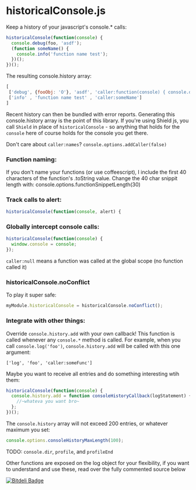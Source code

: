 # historicalConsole.js

Keep a history of your javascript's console.* calls:

```javascript
historicalConsole(function(console) {
  console.debug(foo, 'asdf');
  (function someName() {
    console.info('function name test');
  })();
})();
```

The resulting console.history array:
```javascript
[
 ['debug', {fooObj: 'O'}, 'asdf', 'caller:function(console) { console.debug(foo, '],
 ['info' , 'function name test' , 'caller:someName']
]
```
Recent history can then be bundled with error reports.
Generating this console.history array is the point of this library.
If you're using Shield js, you call `Shield` in place of `historicalConsole` - so anything that holds for the `console` here of course holds for the console you get there.

Don't care about `caller:names`? `console.options.addCaller(false)`

### Function naming:
If you don't name your functions (or use coffeescript), I include
the first 40 characters of the function's .toString value.
Change the 40 char snippit length with: console.options.functionSnippetLength(30)

### Track calls to alert:
```javascript
historicalConsole(function(console, alert) {
```

### Globally intercept console calls:
```javascript
historicalConsole(function(console) {
  window.console = console;
});
```

`caller:null` means a function was called at the global scope (no function called it)

### historicalConsole.noConflict
To play it super safe:
```javascript
myModule.historicalConsole = historicalConsole.noConflict();
```

### Integrate with other things:
Override `console.history.add` with your own callback!
This function is called whenever any `console.*` method is called.
For example, when you call `console.log('foo')`, `console.history.add` will be called with this one argument:
```
['log', 'foo', 'caller:someFunc']
```
Maybe you want to receive all entries and do something interesting wtih them:
```javascript
historicalConsole(function(console) {
  console.history.add = function consoleHistoryCallback(logStatement) {
    //~whateva you want bro~ 
  };
})();
```

The `console.history` array will not exceed 200 entries, or whatever maximum you set:
```javascript
console.options.consoleHistoryMaxLength(100);
```

TODO:
`console.dir`, `profile`, and `profileEnd`

Other functions are exposed on the log object for your flexibility,
if you want to understand and use these, read over the fully commented source below


[![Bitdeli Badge](https://d2weczhvl823v0.cloudfront.net/devinrhode2/historicalconsole.js/trend.png)](https://bitdeli.com/free "Bitdeli Badge")

